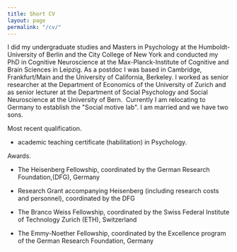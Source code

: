 ```yaml
---
title: Short CV
layout: page
permalink: "/cv/"
---
```

I did my undergraduate studies and Masters in Psychology at the Humboldt-University of Berlin and the City College of New York and conducted my PhD in Cognitive Neuroscience at the Max-Planck-Institute of Cognitive and Brain Sciences in Leipzig. As a postdoc I was based in Cambridge, Frankfurt/Main and the University of California, Berkeley. I worked as senior researcher at the Department of Economics of the University of Zurich and as senior lecturer at the Department of Social Psychology and Social Neuroscience at the University of Bern.  Currently I am relocating to Germany to establish the "Social motive lab". I am married and we have two sons.

Most recent qualification.

*   academic teaching certificate (habilitation) in Psychology.

Awards.

*   The Heisenberg Fellowship, coordinated by the German Research Foundation,(DFG), Germany

*   Research Grant accompanying Heisenberg (including research costs and personnel), coordinated by the DFG

*   The Branco Weiss Fellowship, coordinated by the Swiss Federal Institute of Technology Zurich (ETH), Switzerland

*   The Emmy-Noether Fellowship, coordinated by the Excellence program of the German Research Foundation, Germany